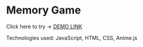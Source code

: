 # Memory Game
Click here to try -> [DEMO LINK](https://irynaherasymchuk.github.io/memory-game/)

Technologies used: JavaScript, HTML, CSS, Anime.js